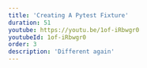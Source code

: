 ```yaml
---
title: 'Creating A Pytest Fixture'
duration: 51
youtube: https://youtu.be/1of-iRbwgr0
youtubeId: 1of-iRbwgr0
order: 3
description: 'Different again'
---
```


